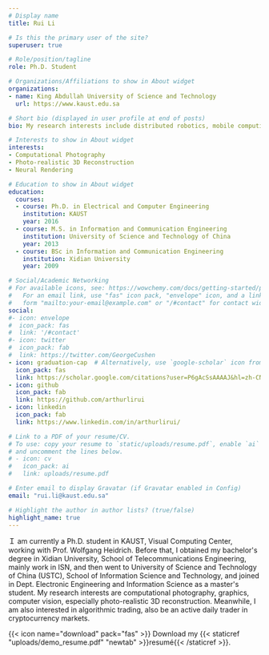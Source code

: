 ```yaml
---
# Display name
title: Rui Li

# Is this the primary user of the site?
superuser: true

# Role/position/tagline
role: Ph.D. Student

# Organizations/Affiliations to show in About widget
organizations:
- name: King Abdullah University of Science and Technology
  url: https://www.kaust.edu.sa

# Short bio (displayed in user profile at end of posts)
bio: My research interests include distributed robotics, mobile computing and programmable matter.

# Interests to show in About widget
interests:
- Computational Photography
- Photo-realistic 3D Reconstruction
- Neural Rendering

# Education to show in About widget
education:
  courses:
  - course: Ph.D. in Electrical and Computer Engineering
    institution: KAUST
    year: 2016
  - course: M.S. in Information and Communication Engineering
    institution: University of Science and Technology of China
    year: 2013
  - course: BSc in Information and Communication Engineering
    institution: Xidian University
    year: 2009

# Social/Academic Networking
# For available icons, see: https://wowchemy.com/docs/getting-started/page-builder/#icons
#   For an email link, use "fas" icon pack, "envelope" icon, and a link in the
#   form "mailto:your-email@example.com" or "/#contact" for contact widget.
social:
#- icon: envelope
#  icon_pack: fas
#  link: '/#contact'
#- icon: twitter
#  icon_pack: fab
#  link: https://twitter.com/GeorgeCushen
- icon: graduation-cap  # Alternatively, use `google-scholar` icon from `ai` icon pack
  icon_pack: fas
  link: https://scholar.google.com/citations?user=P6gAcSsAAAAJ&hl=zh-CN
- icon: github
  icon_pack: fab
  link: https://github.com/arthurlirui
- icon: linkedin
  icon_pack: fab
  link: https://www.linkedin.com/in/arthurlirui/

# Link to a PDF of your resume/CV.
# To use: copy your resume to `static/uploads/resume.pdf`, enable `ai` icons in `params.toml`, 
# and uncomment the lines below.
# - icon: cv
#   icon_pack: ai
#   link: uploads/resume.pdf

# Enter email to display Gravatar (if Gravatar enabled in Config)
email: "rui.li@kaust.edu.sa"

# Highlight the author in author lists? (true/false)
highlight_name: true
---
```


Ｉ am currently a Ph.D. student in KAUST, Visual Computing Center, working with Prof. Wolfgang Heidrich. Before that, I obtained my bachelor's degree in Xidian University, School of Telecommunications Engineering, mainly work in ISN, and then went to University of Science and Technology of China (USTC), School of Information Science and Technology, and joined in Dept. Electronic Engineering and Information Science as a master's student. My research interests are computational photography, graphics, computer vision, especially photo-realistic 3D reconstruction.
Meanwhile, I am also interested in algorithmic trading, also be an active daily trader in cryptocurrency markets.

{{< icon name="download" pack="fas" >}} Download my {{< staticref "uploads/demo_resume.pdf" "newtab" >}}resumé{{< /staticref >}}.
